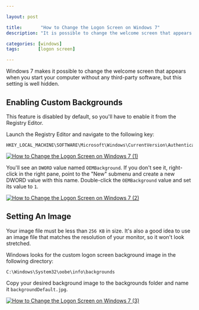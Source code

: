 ```yaml
---

layout: post

title:       "How to Change the Logon Screen on Windows 7"
description: "It is possible to change the welcome screen that appears when you start your computer also without any third-party software, but this setting is well hidden."

categories: [windows]
tags:       [logon screen]

---
```



Windows 7 makes it possible to change the welcome screen that appears when you start your computer without any third-party software, but this setting is well hidden.


## Enabling Custom Backgrounds

This feature is disabled by default, so you'll have to enable it from the Registry Editor.

Launch the Registry Editor and navigate to the following key:

```
HKEY_LOCAL_MACHINE\SOFTWARE\Microsoft\Windows\CurrentVersion\Authentication\LogonUI\Background
```

[![How to Change the Logon Screen on Windows 7 (1)]({{site.images}}{{page.url}}how-to-change-the-logon-screen-on-windows-7-1.png)]({{site.images}}{{page.url}}how-to-change-the-logon-screen-on-windows-7-1.png)

You'll see an `DWORD` value named `OEMBackground`.
If you don't see it, right-click in the right pane, point to the "New" submenu and create a new DWORD value with this name.
Double-click the `OEMBackground` value and set its value to `1`.

[![How to Change the Logon Screen on Windows 7 (2)]({{site.images}}{{page.url}}how-to-change-the-logon-screen-on-windows-7-2.png)]({{site.images}}{{page.url}}how-to-change-the-logon-screen-on-windows-7-2.png)


## Setting An Image

Your image file must be less than `256 KB` in size.
It's also a good idea to use an image file that matches the resolution of your monitor, so it won't look stretched.

Windows looks for the custom logon screen background image in the following directory:

```
C:\Windows\System32\oobe\info\backgrounds
```

Copy your desired background image to the backgrounds folder and name it `backgroundDefault.jpg`.

[![How to Change the Logon Screen on Windows 7 (3)]({{site.images}}{{page.url}}how-to-change-the-logon-screen-on-windows-7-3.png)]({{site.images}}{{page.url}}how-to-change-the-logon-screen-on-windows-7-3.png)